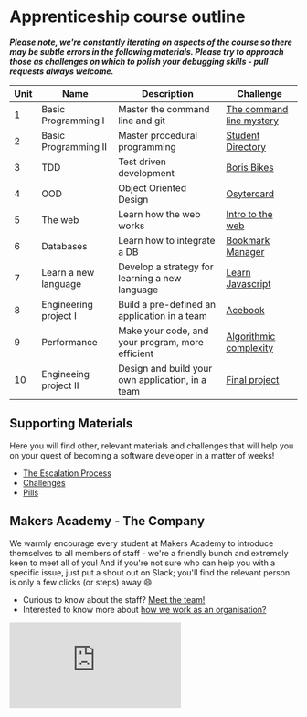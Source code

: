 # Apprenticeship course outline

***Please note, we're constantly iterating on aspects of the course so there may be subtle errors in the following materials.  Please try to approach those as challenges on which to polish your debugging skills - pull requests always welcome.***

| Unit  | Name | Description | Challenge |
| --- | --- | --- | --- |
| 1 | Basic Programming I | Master the command line and git | [The command line mystery](https://github.com/makersacademy/clmystery) |
| 2 | Basic Programming II | Master procedural programming | [Student Directory](https://github.com/makersacademy/student-directory/blob/master/README.md)|
| 3 | TDD | Test driven development | [Boris Bikes](boris_bikes/0_challenge_map.md) |
| 4 | OOD | Object Oriented Design | [Osytercard](oystercard/README.md) |
| 5 | The web| Learn how the web works | [Intro to the web](intro_to_the_web/README.md) |
| 6 | Databases| Learn how to integrate a DB | [Bookmark Manager](bookmark_manager/00_challenge_map.md) |
| 7 | Learn a new language | Develop a strategy for learning a new language | [Learn Javascript](thermostat/README.md) |
| 8 | Engineering project I | Build a pre-defined an application in a team | [Acebook](engineering_projects/README.md) |
| 9 | Performance | Make your code, and your program, more efficient | [Algorithmic complexity](algorithmic_complexity/README.md) |
| 10 | Engineeing project II | Design and build your own application, in a team | [Final project](final_projects/README.md) |

## Supporting Materials

Here you will find other, relevant materials and challenges that will help you on your quest of becoming a software developer in a matter of weeks!

- [The Escalation Process](https://github.com/makersacademy/course/blob/29a5e4a3c1776d32eda8f3ee55edc1dd124b05ba/pills/escalation_process.md)
- [Challenges](https://github.com/makersacademy/course/blob/master/challenges/challenges.md)
- [Pills](https://github.com/makersacademy/course/blob/master/pills.md)

## Makers Academy - The Company

We warmly encourage every student at Makers Academy to introduce themselves to all members of staff - we're a friendly bunch and extremely keen to meet all of you! And if you're not sure who can help you with a specific issue, just put a shout out on Slack; you'll find the relevant person is only a few clicks (or steps) away :smile:

- Curious to know about the staff? [Meet the team!](http://www.makersacademy.com/team/)
- Interested to know more about [how we work as an organisation?](https://blog.makersacademy.com/search?q=management)


![Tracking pixel](https://githubanalytics.herokuapp.com/course/apprenticeships_course_outline.md)
